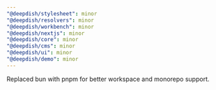 ```yaml
---
"@deepdish/stylesheet": minor
"@deepdish/resolvers": minor
"@deepdish/workbench": minor
"@deepdish/nextjs": minor
"@deepdish/core": minor
"@deepdish/cms": minor
"@deepdish/ui": minor
"@deepdish/demo": minor
---
```


Replaced bun with pnpm for better workspace and monorepo support.
